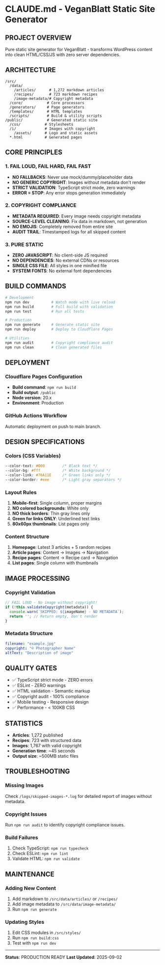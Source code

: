 # CLAUDE.md - VeganBlatt Static Site Generator

## PROJECT OVERVIEW
Pure static site generator for VeganBlatt - transforms WordPress content into clean HTML/CSS/JS with zero server dependencies.

## ARCHITECTURE
```
/src/
  /data/
    /articles/      # 1,272 markdown articles
    /recipes/       # 723 markdown recipes  
    /image-metadata/# Copyright metadata
  /core/           # Core processors
  /generators/     # Page generators
  /templates/      # HTML templates
  /scripts/        # Build & utility scripts
/public/           # Generated static site
  /css/           # Stylesheets
  /i/             # Images with copyright
    /assets/      # Logo and static assets
  *.html          # Generated pages
```

## CORE PRINCIPLES

### 1. FAIL LOUD, FAIL HARD, FAIL FAST
- **NO FALLBACKS**: Never use mock/dummy/placeholder data
- **NO GENERIC COPYRIGHT**: Images without metadata don't render
- **STRICT VALIDATION**: TypeScript strict mode, zero warnings
- **ERROR = STOP**: Any error stops generation immediately

### 2. COPYRIGHT COMPLIANCE
- **METADATA REQUIRED**: Every image needs copyright metadata
- **SOURCE-LEVEL CLEANING**: Fix data in markdown, not generation
- **NO EMOJIS**: Completely removed from entire site
- **AUDIT TRAIL**: Timestamped logs for all skipped content

### 3. PURE STATIC
- **ZERO JAVASCRIPT**: No client-side JS required
- **NO DEPENDENCIES**: No external CDNs or resources
- **SINGLE CSS FILE**: All styles in one minified file
- **SYSTEM FONTS**: No external font dependencies

## BUILD COMMANDS
```bash
# Development
npm run dev          # Watch mode with live reload
npm run build        # Full build with validation
npm run test         # Run all tests

# Production
npm run generate     # Generate static site
npm run deploy       # Deploy to Cloudflare Pages

# Utilities
npm run audit        # Copyright compliance audit
npm run clean        # Clean generated files
```

## DEPLOYMENT

### Cloudflare Pages Configuration
- **Build command**: `npm run build`
- **Build output**: `/public`
- **Node version**: 20.x
- **Environment**: Production

### GitHub Actions Workflow
Automatic deployment on push to main branch.

## DESIGN SPECIFICATIONS

### Colors (CSS Variables)
```css
--color-text: #000        /* Black text */
--color-bg: #fff          /* White background */
--color-link: #76A11E     /* Green links only */
--color-border: #eee      /* Light gray separators */
```

### Layout Rules
1. **Mobile-first**: Single column, proper margins
2. **NO colored backgrounds**: White only
3. **NO thick borders**: Thin gray lines only
4. **Green for links ONLY**: Underlined text links
5. **80x60px thumbnails**: List pages only

### Content Structure
1. **Homepage**: Latest 3 articles + 5 random recipes
2. **Article pages**: Content → Images → Navigation
3. **Recipe pages**: Content → Recipe card → Navigation
4. **List pages**: Single column with thumbnails

## IMAGE PROCESSING

### Copyright Validation
```typescript
// FAIL LOUD - No image without copyright!
if (!this.validateCopyright(metadata)) {
  console.warn(`SKIPPED: ${imageName} - NO METADATA`);
  return ''; // Return empty, don't render
}
```

### Metadata Structure
```yaml
filename: "example.jpg"
copyright: "© Photographer Name"
altText: "Description of image"
```

## QUALITY GATES
- ✅ TypeScript strict mode - ZERO errors
- ✅ ESLint - ZERO warnings
- ✅ HTML validation - Semantic markup
- ✅ Copyright audit - 100% compliance
- ✅ Mobile testing - Responsive design
- ✅ Performance - < 100KB CSS

## STATISTICS
- **Articles**: 1,272 published
- **Recipes**: 723 with structured data
- **Images**: 1,767 with valid copyright
- **Generation time**: ~45 seconds
- **Output size**: ~500MB static files

## TROUBLESHOOTING

### Missing Images
Check `/logs/skipped-images-*.log` for detailed report of images without metadata.

### Copyright Issues
Run `npm run audit` to identify copyright compliance issues.

### Build Failures
1. Check TypeScript: `npm run typecheck`
2. Check ESLint: `npm run lint`
3. Validate HTML: `npm run validate`

## MAINTENANCE

### Adding New Content
1. Add markdown to `/src/data/articles/` or `/recipes/`
2. Add image metadata to `/src/data/image-metadata/`
3. Run `npm run generate`

### Updating Styles
1. Edit CSS modules in `/src/styles/`
2. Run `npm run build:css`
3. Test with `npm run dev`

---
**Status**: PRODUCTION READY
**Last Updated**: 2025-09-02
